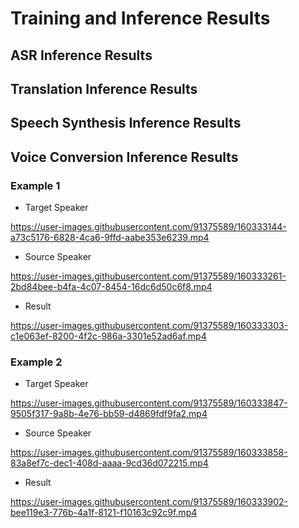 # Training and Inference Results

## ASR Inference Results


## Translation Inference Results


## Speech Synthesis Inference Results


## Voice Conversion Inference Results

### Example 1

- Target Speaker

https://user-images.githubusercontent.com/91375589/160333144-a73c5176-6828-4ca6-9ffd-aabe353e6239.mp4

- Source Speaker

https://user-images.githubusercontent.com/91375589/160333261-2bd84bee-b4fa-4c07-8454-16dc6d50c6f8.mp4

- Result 

https://user-images.githubusercontent.com/91375589/160333303-c1e063ef-8200-4f2c-986a-3301e52ad6af.mp4

### Example 2

- Target Speaker


https://user-images.githubusercontent.com/91375589/160333847-9505f317-9a8b-4e76-bb59-d4869fdf9fa2.mp4


- Source Speaker


https://user-images.githubusercontent.com/91375589/160333858-83a8ef7c-dec1-408d-aaaa-9cd36d072215.mp4

- Result 

https://user-images.githubusercontent.com/91375589/160333902-bee119e3-776b-4a1f-8121-f10163c92c9f.mp4

